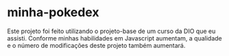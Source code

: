 # minha-pokedex
Este projeto foi feito utilizando o projeto-base de um curso da DIO que eu assisti. Conforme minhas habilidades em Javascript aumentam, a qualidade e o número de modificações deste projeto também aumentará.

